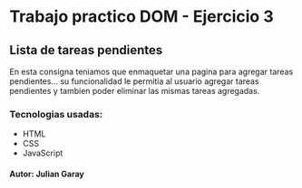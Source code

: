 # Trabajo practico DOM - Ejercicio 3

## Lista de tareas pendientes 
En esta consigna teniamos que enmaquetar una pagina para agregar tareas pendientes... su funcionalidad le permitia al usuario agregar tareas pendientes y tambien poder eliminar las mismas tareas agregadas.


### Tecnologias usadas:
- HTML
- CSS
- JavaScript

#### Autor: Julian Garay